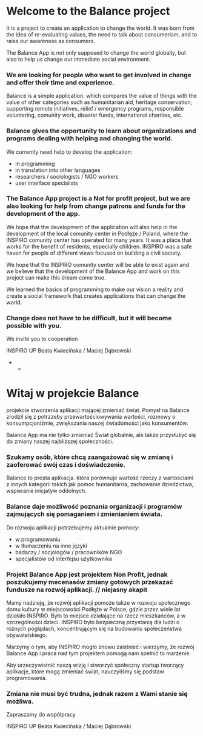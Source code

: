 # Welcome to the Balance project

It is a project to create an application to change the world. It was born from the idea of ​​re-evaluating values, the need to talk about consumerism, and to raise our awareness as consumers.

The Balance App is not only supposed to change the world globally, but also to help us change our immediate social environment.

### We are looking for people who want to get involved in change and offer their time and experience.

Balance is a simple application. which compares the value of things with the value of other categories such as humanitarian aid, heritage conservation, supporting remote initiatives, relief / emergency programs, responsible voluntering, comunity work, disaster funds, international charities, etc.

### Balance gives the opportunity to learn about organizations and programs dealing with helping and changing the world.

We currently need help to develop the application:

- in programming
- in translation into other languages
- researchers / sociologists / NGO workers
- user interface specialists

### The Balance App project is a Not for profit project, but we are also looking for help from change patrons and funds for the development of the app.

We hope that the development of the application will also help in the development of the local comunity center in Podłęże / Poland, where the INSPIRO comunity center has operated for many years. It was a place that works for the benefit of residents, especially children. INSPIRO was a safe haven for people of different views focused on building a civil society.

We hope that the INSPIRO comunity center will be able to exist again and we believe that the development of the Balance App and work on this project can make this dream come true.

We learned the basics of programming to make our vision a reality and create a social framework that creates applications that can change the world.

### Change does not have to be difficult, but it will become possible with you.

We invite you to cooperation

INSPIRO UP
Beata Kwiecińska / Maciej Dąbrowski

- - 

# Witaj w projekcie Balance

projekcie stworzenia aplikacji mającej zmieniać świat. Pomysł na Balance zrodził się z potrzzeby przewartościowywania wartości, rozmowy o konsumpcjoniźmie, zwiększania naszej świadomości jako konsumentów.

Balance App ma nie tylko zmieniać Świat globalnie, ale także przysłużyć się do zmiany naszej najbliższej społeczności. 

### Szukamy osób, które chcą zaangażować się w zmianę i zaoferować swój czas i doświadczenie.

Balance to prosta aplikacja. która porównuje wartość rzeczy z wartościami z innych kategorii takich jak pomoc humanitarna, zachowanie dziedzictwa, wspieranie inicjatyw oddolnych.

### Balance daje możliwość poznania organizacji i programów zajmujących się pomaganiem i zmienianiem świata.

Do rozwoju aplikacji potrzebujemy aktualnie pomocy:

- w programowaniu
- w tłumaczeniu na inne języki
- badaczy / socjologów / pracowników NGO
- specjalistów od interfejsu użytkownika

### Projekt Balance App jest projektem Non Profit, jednak poszukujemy mecenasów zmiany gotowych przekazać fundusze na rozwój aplikacji. // niejasny akapit

Mamy nadzieję, że rozwój aplikacji pomoże także w rozwoju społecznego domu kultury w miejscowości Podłęże w Polsce, gdzie przez wiele lat działało INSPIRO. Było to miejsce działające na rzecz mieszkańców, a w szczególności dzieci. INSPIRO było bezpieczną przystanią dla ludzi o różnych poglądach, koncentrującym się na budowaniu społeczeństwa obywatelskiego.

Marzymy o tym, aby INSPIRO mogło znowu zaistnieć i wierzymy, że rozwój Balance App i praca nad tym projektem pomogą nam spełnić to marzenie. 

Aby urzeczywistnić naszą wizję i stworzyć społeczny startup tworzący aplikacje, które mogą zmieniać świat, nauczyliśmy się podstaw programowania. 

### Zmiana nie musi być trudna, jednak razem z Wami stanie się możliwa.

Zapraszamy do współpracy

INSPIRO UP
Beata Kwiecińska / Maciej Dąbrowski

